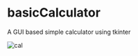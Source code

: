 # basicCalculator
A GUI based simple calculator using tkinter 

![cal](https://user-images.githubusercontent.com/68911307/106231280-5719a380-6217-11eb-828c-375290d461d7.jpg)
